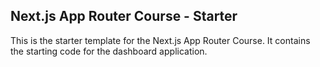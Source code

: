 ## Next.js App Router Course - Starter

This is the starter template for the Next.js App Router Course. It contains the starting code for the dashboard application.
